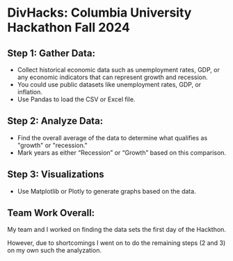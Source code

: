 # DivHacks: Columbia University Hackathon Fall 2024 

Step 1: Gather Data: 
---------------------
- Collect historical economic data such as unemployment rates, GDP, or any economic indicators that can represent growth and recession.
- You could use public datasets like unemployment rates, GDP, or inflation.
- Use Pandas to load the CSV or Excel file.


Step 2: Analyze Data:
---------------------

- Find the overall average of the data to determine what qualifies as "growth" or "recession."
- Mark years as either “Recession” or “Growth” based on this comparison.

Step 3: Visualizations 
---------------------
- Use Matplotlib or Plotly to generate graphs based on the data.


Team Work Overall:
--------
My team and I worked on finding the data sets the first day of the Hackthon. 

However, due to shortcomings I went on to do the remaining steps (2 and 3) on my own such the  analyzation.
